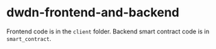 # dwdn-frontend-and-backend

Frontend code is in the `client` folder. Backend smart contract code is in `smart_contract`.
